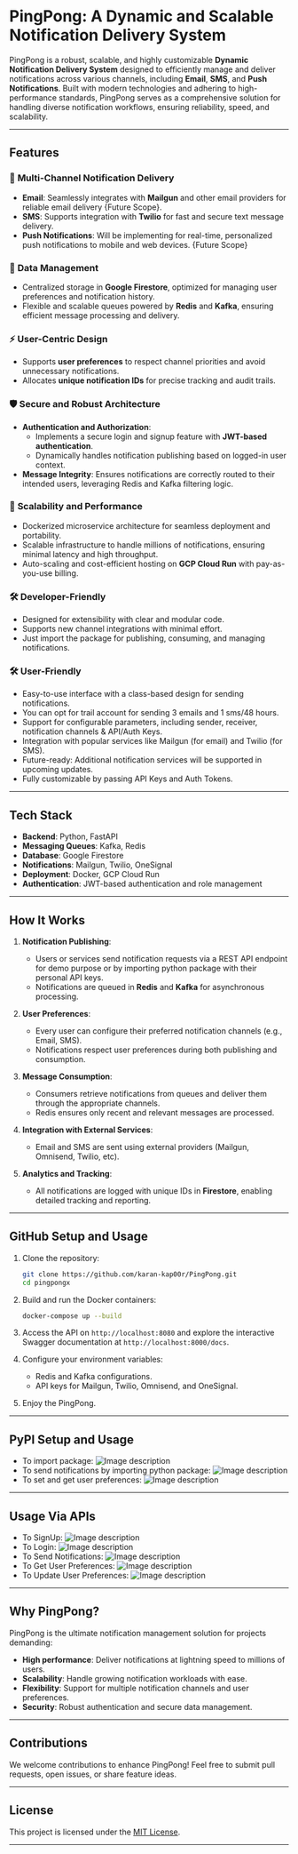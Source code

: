 # **PingPong: A Dynamic and Scalable Notification Delivery System**

PingPong is a robust, scalable, and highly customizable **Dynamic Notification Delivery System** designed to efficiently manage and deliver notifications across various channels, including **Email**, **SMS**, and **Push Notifications**. Built with modern technologies and adhering to high-performance standards, PingPong serves as a comprehensive solution for handling diverse notification workflows, ensuring reliability, speed, and scalability.

---

## **Features**
### 🔔 **Multi-Channel Notification Delivery**
- **Email**: Seamlessly integrates with **Mailgun** and other email providers for reliable email delivery {Future Scope}.
- **SMS**: Supports integration with **Twilio** for fast and secure text message delivery.
- **Push Notifications**: Will be implementing for real-time, personalized push notifications to mobile and web devices. {Future Scope}

### 💾 **Data Management**
- Centralized storage in **Google Firestore**, optimized for managing user preferences and notification history.
- Flexible and scalable queues powered by **Redis** and **Kafka**, ensuring efficient message processing and delivery.

### ⚡ **User-Centric Design**
- Supports **user preferences** to respect channel priorities and avoid unnecessary notifications.
- Allocates **unique notification IDs** for precise tracking and audit trails.

### 🛡️ **Secure and Robust Architecture**
- **Authentication and Authorization**:
  - Implements a secure login and signup feature with **JWT-based authentication**.
  - Dynamically handles notification publishing based on logged-in user context.
- **Message Integrity**: Ensures notifications are correctly routed to their intended users, leveraging Redis and Kafka filtering logic.

### 🚀 **Scalability and Performance**
- Dockerized microservice architecture for seamless deployment and portability.
- Scalable infrastructure to handle millions of notifications, ensuring minimal latency and high throughput.
- Auto-scaling and cost-efficient hosting on **GCP Cloud Run** with pay-as-you-use billing.

### 🛠️ **Developer-Friendly**
- Designed for extensibility with clear and modular code.
- Supports new channel integrations with minimal effort.
- Just import the package for publishing, consuming, and managing notifications.


### 🛠️ **User-Friendly**
- Easy-to-use interface with a class-based design for sending notifications.
- You can opt for trail account for sending 3 emails and 1 sms/48 hours.
- Support for configurable parameters, including sender, receiver, notification channels & API/Auth Keys.
- Integration with popular services like Mailgun (for email) and Twilio (for SMS).
- Future-ready: Additional notification services will be supported in upcoming updates.
- Fully customizable by passing API Keys and Auth Tokens.
---

## **Tech Stack**
- **Backend**: Python, FastAPI
- **Messaging Queues**: Kafka, Redis
- **Database**: Google Firestore
- **Notifications**: Mailgun, Twilio, OneSignal
- **Deployment**: Docker, GCP Cloud Run
- **Authentication**: JWT-based authentication and role management

---

## **How It Works**
1. **Notification Publishing**:
   - Users or services send notification requests via a REST API endpoint for demo purpose or by importing python package with their personal API keys.
   - Notifications are queued in **Redis** and **Kafka** for asynchronous processing.

2. **User Preferences**:
   - Every user can configure their preferred notification channels (e.g., Email, SMS).
   - Notifications respect user preferences during both publishing and consumption.

3. **Message Consumption**:
   - Consumers retrieve notifications from queues and deliver them through the appropriate channels.
   - Redis ensures only recent and relevant messages are processed.

4. **Integration with External Services**:
   - Email and SMS are sent using external providers (Mailgun, Omnisend, Twilio, etc).

5. **Analytics and Tracking**:
   - All notifications are logged with unique IDs in **Firestore**, enabling detailed tracking and reporting.

---

## **GitHub Setup and Usage**
1. Clone the repository:
   ```bash
   git clone https://github.com/karan-kap00r/PingPong.git
   cd pingpongx
   ```

2. Build and run the Docker containers:
   ```bash
   docker-compose up --build
   ```

3. Access the API on `http://localhost:8080` and explore the interactive Swagger documentation at `http://localhost:8000/docs`.

4. Configure your environment variables:
   - Redis and Kafka configurations.
   - API keys for Mailgun, Twilio, Omnisend, and OneSignal.

5. Enjoy the PingPong.

---

## **PyPI Setup and Usage**
- To import package:
![Image description](https://raw.githubusercontent.com/karan-kap00r/PingPong/refs/heads/master/static/import.png)
- To send notifications by importing python package:
![Image description](https://raw.githubusercontent.com/karan-kap00r/PingPong/refs/heads/master/static/code.png)
- To set and get user preferences:
![Image description](https://raw.githubusercontent.com/karan-kap00r/PingPong/refs/heads/master/static/get_set_UP.png)

---
## **Usage Via APIs**
- To SignUp:
![Image description](https://raw.githubusercontent.com/karan-kap00r/PingPong/refs/heads/master/static/signUp.png)
- To Login:
![Image description](https://raw.githubusercontent.com/karan-kap00r/PingPong/refs/heads/master/static/login.png)
- To Send Notifications:
![Image description](https://raw.githubusercontent.com/karan-kap00r/PingPong/refs/heads/master/static/send.png)
- To Get User Preferences:
![Image description](https://raw.githubusercontent.com/karan-kap00r/PingPong/refs/heads/master/static/getUP.png)
- To Update User Preferences:
![Image description](https://raw.githubusercontent.com/karan-kap00r/PingPong/refs/heads/master/static/setUP.png)
---

## **Why PingPong?**
PingPong is the ultimate notification management solution for projects demanding:
- **High performance**: Deliver notifications at lightning speed to millions of users.
- **Scalability**: Handle growing notification workloads with ease.
- **Flexibility**: Support for multiple notification channels and user preferences.
- **Security**: Robust authentication and secure data management.

---

## **Contributions**
We welcome contributions to enhance PingPong! Feel free to submit pull requests, open issues, or share feature ideas.

---

## **License**
This project is licensed under the [MIT License](https://opensource.org/licenses/MIT).  

---
